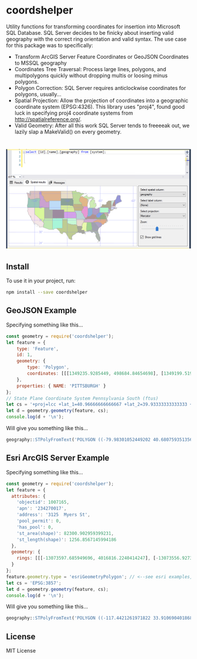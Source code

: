 # coordshelper


Utility functions for transforming coordinates for insertion into Microsoft SQL Database. SQL Server decides to be finicky about inserting valid geography with the correct ring orientation and valid syntax. The use case for this package was to specifically:

* Transform ArcGIS Server Feature Coordinates or GeoJSON Coordinates to MSSQL geography
* Coordinates Tree Traversal: Process large lines, polygons, and multipolygons quickly without dropping multis or loosing minus polygons.
* Polygon Correction: SQL Server requires anticlockwise coordinates for polygons, usually... 
* Spatial Projection: Allow the projection of coordinates into a geographic coordinate system (EPSG:4326). This library uses "proj4", found good luck in specifying proj4 coordinate systems from http://spatialreference.org/. 
* Valid Geometry: After all this work SQL Server tends to freeeeak out, we lazily slap a MakeValid() on every geometry.


# ![Alt text](us.png?raw=true "Title")


## Install

To use it in your project, run:

```bash
npm install --save coordshelper
```

## GeoJSON Example

Specifying something like this...
```js
const geometry = require('coordshelper');
let feature = {
	type: 'Feature',
	id: 1,
	geometry: {
		type: 'Polygon',
		coordinates: [[[1349235.9285449, 498684.84654698], [1349199.5195318, 497632.0466852], [1349692.1275532, 497527.06626685], [1345877.3452267, 498207.3156757], [1346722.8178152, 498340.50814124], [1346731.0806201, 498725.56802003], [1349235.9285449, 498684.84654698]]]
	},
	properties: { NAME: 'PITTSBURGH' }
};
// State Plane Coordinate System Pennsylvania South (ftus)
let cs = '+proj=lcc +lat_1=40.96666666666667 +lat_2=39.93333333333333 +lat_0=39.33333333333334 +lon_0=-77.75 +x_0=600000 +y_0=0 +ellps=GRS80 +datum=NAD83 +to_meter=0.3048006096012192 +no_defs';
let d = geometry.geometry(feature, cs);
console.log(d + '\n');
```

Will give you something like this...
```sql
geography::STPolyFromText('POLYGON ((-79.98301052449202 40.68075935135676,-79.99204263502472 40.68069690676022,-79.99203717387824 40.67963973601989,-79.99507230435954 40.679215307900044,-79.98126075345523 40.67761406748069,-79.98304578309079 40.67786795917588,-79.98301052449202 40.68075935135676))', 4326).MakeValid()
```

## Esri ArcGIS Server Example

Specifying something like this...
```js
const geometry = require('coordshelper');
let feature = {
  attributes: {
    'objectid': 1007165,
    'apn': '234270017',
    'address': '3125  Myers St',
    'pool_permit': 0,
    'has_pool': 0,
    'st_area(shape)': 82300.902959399231,
    'st_length(shape)': 1256.8567145994186
  },
  geometry: {
    rings: [[[-13073597.685949696, 4016816.2240414247], [-13073556.927396163, 4016869.786173813], [-13073373.50213326, 4016598.5825590119], [-13073609.988653919, 4016800.3193637431], [-13073597.685949696, 4016816.2240414247]]]
  }
};
feature.geometry.type = 'esriGeometryPolygon'; // <--see esri examples, esri declares type at the route not the feature
let cs = 'EPSG:3857';
let d = geometry.geometry(feature, cs);
console.log(d + '\n');
```

Will give you something like this...
```sql
geography::STPolyFromText('POLYGON ((-117.4421261971822 33.91069040186868,-117.44223671425458 33.9105718293564,-117.44011231969463 33.90906782733127,-117.44176005686622 33.91108971692754,-117.4421261971822 33.91069040186868))', 4326).MakeValid()
```

## License
MIT License